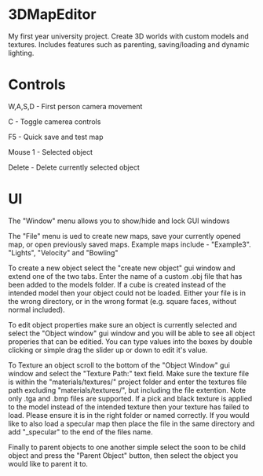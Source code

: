 # 3DMapEditor
My first year university project. Create 3D worlds with custom models and textures. Includes features such as parenting, saving/loading and dynamic lighting.

# Controls
W,A,S,D - First person camera movement

C - Toggle camerea controls

F5 - Quick save and test map

Mouse 1 - Selected object

Delete - Delete currently selected object

# UI
The "Window" menu allows you to show/hide and lock GUI windows

The "File" menu is ued to create new maps, save your currently opened map, or open previously saved maps.
Example maps include - "Example3". "Lights", "Velocity" and "Bowling"

To create a new object select the "create new object" gui window and extend one of the two tabs.
Enter the name of a custom .obj file that has been added to the models folder. If a cube is created instead of the intended model then your object could not be loaded. Either your file is in the wrong directory, or in the wrong format (e.g. square faces, without normal included).

To edit object properties make sure an object is currently selected and select the "Object window" gui window and you will be able to see all object properies that can be editied. You can type values into the boxes by double clicking or simple drag the slider up or down to edit it's value.

To Texture an object scroll to the bottom of the "Object Window" gui window and select the "Texture Path:" text field. Make sure the texture file is within the "materials/textures/" project folder and enter the textures file path excluding "materials/textures/", but including the file extention. Note only .tga and .bmp files are supported.
If a pick and black texture is applied to the model instead of the intended texture then your texture has failed to load. Please ensure it is in the right folder or named correctly.
If you would like to also load a specular map then place the file in the same directory and add "_specular" to the end of the files name.

Finally to parent objects to one another simple select the soon to be child object and press the "Parent Object" button, then select the object you would like to parent it to.
